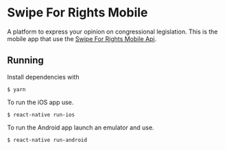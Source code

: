 # Swipe For Rights Mobile
A platform to express your opinion on congressional legislation.  This is the mobile app that use the [Swipe For Rights Mobile Api](https://github.com/CoreyAR/swipe-for-rights-api/).

## Running
Install dependencies with 
```
$ yarn
```

To run the iOS app use.

```
$ react-native run-ios
```

To run the Android app launch an emulator and use.

```
$ react-native run-android
```
